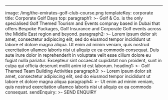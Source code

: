 ---
image: /img/the-emirates-golf-club-course.png
templateKey: corporate
title: Corporate Golf Days
top:
  paragraph1: >-
    Golf & Co. is the only specialised Golf Themed Tourism and Events compnay based in Dubai that offers Bespoke Packages, Golf Insurance and Corporate Golf events across the Middle East region and beyond.
  paragraph2: >-
    Lorem ipsum dolor sit amet, consectetur adipiscing elit, sed do eiusmod tempor incididunt ut labore et dolore magna aliqua. Ut enim ad minim veniam, quis nostrud exercitation ullamco laboris nisi ut aliquip ex ea commodo consequat. Duis aute irure dolor in reprehenderit in voluptate velit esse cillum dolore eu fugiat nulla pariatur. Excepteur sint occaecat cupidatat non proident, sunt in culpa qui officia deserunt mollit anim id est laborum.
  heading1: >-
    Golf Themed Team Building Activities
  paragraph3: >-
    Lorem ipsum dolor sit amet, consectetur adipiscing elit, sed do eiusmod tempor incididunt ut labore et dolore magna aliqua
  paragraph4: >-
    Ut enim ad minim veniam, quis nostrud exercitation ullamco laboris nisi ut aliquip ex ea commodo consequat.
  sendEnquiry: >-
    SEND ENQUIRY